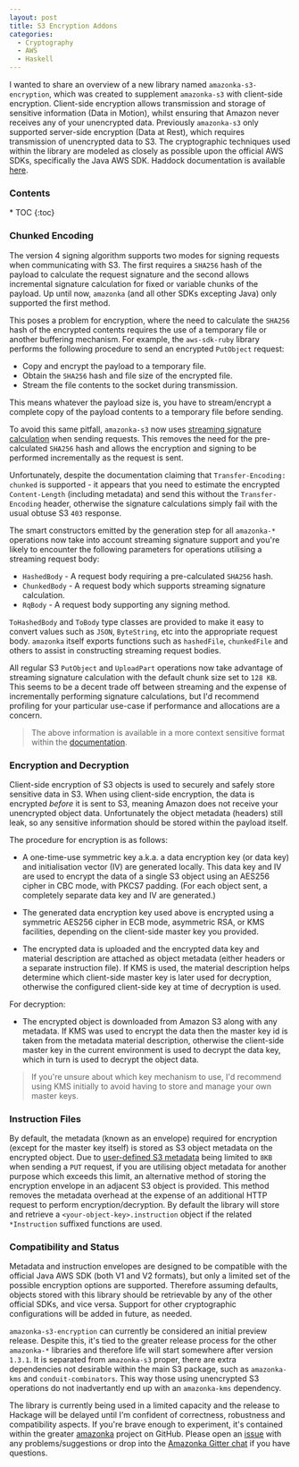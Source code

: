 ```yaml
---
layout: post
title: S3 Encryption Addons
categories:
  - Cryptography
  - AWS
  - Haskell
---
```


I wanted to share an overview of a new library named `amazonka-s3-encryption`,
which was created to supplement `amazonka-s3` with client-side encryption.
Client-side encryption allows transmission and storage of sensitive
information (Data in Motion), whilst ensuring that Amazon never receives any of
your unencrypted data. Previously `amazonka-s3` only supported server-side encryption
(Data at Rest), which requires transmission of unencrypted data to S3. The cryptographic
techniques used within the library are modeled as closely as possible upon the
official AWS SDKs, specifically the Java AWS SDK. Haddock documentation is available
[here](http://brendanhay.nz/amazonka-doc/amazonka-s3-encryption/).

<h3>Contents</h3>
* TOC
{:toc}

### Chunked Encoding

The version 4 signing algorithm supports two modes for signing requests when communicating
with S3. The first requires a `SHA256` hash of the payload to calculate
the request signature and the second allows incremental signature calculation for
fixed or variable chunks of the payload. Up until now, `amazonka` (and all other SDKs excepting Java)
only supported the first method.

This poses a problem for encryption, where the need to calculate the `SHA256` hash
of the encrypted contents requires the use of a temporary file or another buffering
mechanism. For example, the `aws-sdk-ruby` library performs the following procedure
to send an encrypted `PutObject` request:

* Copy and encrypt the payload to a temporary file.
* Obtain the `SHA256` hash and file size of the encrypted file.
* Stream the file contents to the socket during transmission.

This means whatever the payload size is, you have to stream/encrypt a complete copy
of the payload contents to a temporary file before sending.

To avoid this same pitfall, `amazonka-s3` now uses [streaming signature calculation](http://docs.aws.amazon.com/AmazonS3/latest/API/sigv4-streaming.html)
when sending requests. This removes the need for the pre-calculated `SHA256` hash
and allows the encryption and signing to be performed incrementally as the request
is sent.

Unfortunately, despite the documentation claiming that `Transfer-Encoding: chunked`
is supported - it appears that you need to estimate the encrypted `Content-Length`
(including metadata) and send this without the `Transfer-Encoding` header, otherwise
the signature calculations simply fail with the usual obtuse S3 `403` response.

The smart constructors emitted by the generation step for all `amazonka-*` operations
now take into account streaming signature support and you're likely to encounter
the following parameters for operations utilising a streaming request body:

* `HashedBody` - A request body requiring a pre-calculated `SHA256` hash.
* `ChunkedBody` - A request body which supports streaming signature calculation.
* `RqBody` - A request body supporting any signing method.

`ToHashedBody` and `ToBody` type classes are provided to make it easy to convert
values such as `JSON`, `ByteString`, etc into the appropriate request body. `amazonka`
itself exports functions such as `hashedFile`, `chunkedFile` and others to assist
in constructing streaming request bodies.

All regular S3 `PutObject` and `UploadPart` operations now take advantage of
streaming signature calculation with the default chunk size set to `128 KB`. This seems
to be a decent trade off between streaming and the expense of incrementally performing
signature calculations, but I'd recommend profiling for your particular use-case
if performance and allocations are a concern.

> The above information is available in a more context sensitive format within the
[documentation](http://brendanhay.nz/amazonka-doc/amazonka-s3-encryption/index.html).


### Encryption and Decryption

Client-side encryption of S3 objects is used to securely and safely store sensitive
data in S3. When using client-side encryption, the data is encrypted _before_ it
is sent to S3, meaning Amazon does not receive your unencrypted object data. Unfortunately
the object metadata (headers) still leak, so any sensitive information should be
stored within the payload itself.


The procedure for encryption is as follows:

* A one-time-use symmetric key a.k.a. a data encryption key (or data key) and
initialisation vector (IV) are generated locally. This data key and IV are used
to encrypt the data of a single S3 object using an AES256 cipher in CBC mode,
with PKCS7 padding. (For each object sent, a completely separate data key and IV are generated.)

* The generated data encryption key used above is encrypted using a symmetric
AES256 cipher in ECB mode, asymmetric RSA, or KMS facilities, depending on the
client-side master key you provided.

* The encrypted data is uploaded and the encrypted data key and material description
are attached as object metadata (either headers or a separate instruction file).
If KMS is used, the material description helps determine which client-side master
key is later used for decryption, otherwise the configured client-side key at
time of decryption is used.

For decryption:

* The encrypted object is downloaded from Amazon S3 along with any metadata.
If KMS was used to encrypt the data then the master key id is taken from the
metadata material description, otherwise the client-side master key in the
current environment is used to decrypt the data key, which in turn is used
to decrypt the object data.

> If you're unsure about which key mechanism to use, I'd recommend using KMS initially
to avoid having to store and manage your own master keys.


### Instruction Files

By default, the metadata (known as an envelope) required for encryption
(except for the master key itself) is stored as S3 object metadata on the encrypted
object. Due to [user-defined S3 metadata](http://docs.aws.amazon.com/AmazonS3/latest/dev/UsingMetadata.html#object-metadata)
being limited to `8KB` when sending a `PUT` request, if you are utilising object
metadata for another purpose which exceeds this limit, an alternative method
of storing the encryption envelope in an adjacent S3 object is provided. This
method removes the metadata overhead at the expense of an additional HTTP request
to perform encryption/decryption. By default the library will store and retrieve
a `<your-object-key>.instruction` object if the related `*Instruction` suffixed
functions are used.


### Compatibility and Status

Metadata and instruction envelopes are designed to be compatible with the
official Java AWS SDK (both V1 and V2 formats), but only a limited set of the possible
encryption options are supported. Therefore assuming defaults, objects stored
with this library should be retrievable by any of the other official SDKs, and
vice versa. Support for other cryptographic configurations will be added in future,
as needed.

`amazonka-s3-encryption` can currently be considered an initial preview release.
Despite this, it's tied to the greater release process for the other `amazonka-*`
libraries and therefore life will start somewhere after version `1.3.1`.
It is separated from `amazonka-s3` proper, there are extra dependencies
not desirable within the main S3 package, such as `amazonka-kms` and
`conduit-combinators`. This way those using unencrypted S3 operations do not
inadvertantly end up with an `amazonka-kms` dependency.

The library is currently being used in a limited capacity and the release to
Hackage will be delayed until I'm confident of correctness, robustness and
compatibility aspects. If you're brave enough to experiment, it's contained within
the greater [amazonka](github.com/brendanhay/amazonka/issues) project on GitHub.
Please open an [issue](github.com/brendanhay/amazonka/issues) with any problems/suggestions
or drop into the [Amazonka Gitter chat](gitter.im/brendanhay/amazonka) if you have questions.
